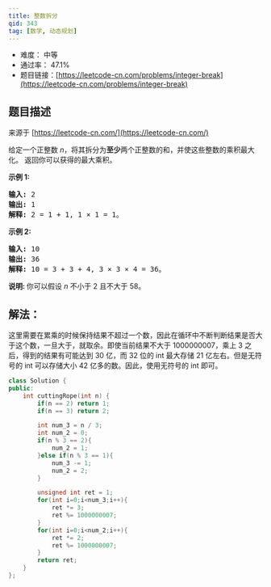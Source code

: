 ```yaml
---
title: 整数拆分
qid: 343
tag: [数学, 动态规划]
---
```


- 难度： 中等
- 通过率： 47.1%
- 题目链接：[https://leetcode-cn.com/problems/integer-break](https://leetcode-cn.com/problems/integer-break)


## 题目描述

来源于 [https://leetcode-cn.com/](https://leetcode-cn.com/)

<p>给定一个正整数&nbsp;<em>n</em>，将其拆分为<strong>至少</strong>两个正整数的和，并使这些整数的乘积最大化。 返回你可以获得的最大乘积。</p>

<p><strong>示例 1:</strong></p>

<pre><strong>输入: </strong>2
<strong>输出: </strong>1
<strong>解释: </strong>2 = 1 + 1, 1 &times; 1 = 1。</pre>

<p><strong>示例&nbsp;2:</strong></p>

<pre><strong>输入: </strong>10
<strong>输出: </strong>36
<strong>解释: </strong>10 = 3 + 3 + 4, 3 &times;&nbsp;3 &times;&nbsp;4 = 36。</pre>

<p><strong>说明: </strong>你可以假设&nbsp;<em>n&nbsp;</em>不小于 2 且不大于 58。</p>


## 解法：

这里需要在累乘的时候保持结果不超过一个数，因此在循环中不断判断结果是否大于这个数，一旦大于，就取余。即使当前结果不大于 1000000007，乘上 3 之后，得到的结果有可能达到 30 亿，而 32 位的 int 最大存储 21 亿左右。但是无符号的 int 可以存储大小 42 亿多的数。因此，使用无符号的 int 即可。

```c++
class Solution {
public:
    int cuttingRope(int n) {
		if(n == 2) return 1;
		if(n == 3) return 2;

		int num_3 = n / 3;
		int num_2 = 0;
		if(n % 3 == 2){
			num_2 = 1;
		}else if(n % 3 == 1){
			num_3 -= 1;
			num_2 = 2;
		}

		unsigned int ret = 1;
		for(int i=0;i<num_3;i++){
			ret *= 3;
            ret %= 1000000007;
		}
		for(int i=0;i<num_2;i++){
			ret *= 2;
            ret %= 1000000007;
		}
		return ret;
    }
};
```